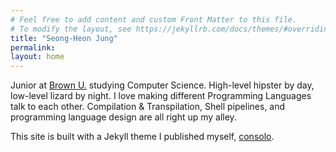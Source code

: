 ```yaml
---
# Feel free to add content and custom Front Matter to this file.
# To modify the layout, see https://jekyllrb.com/docs/themes/#overriding-theme-defaults
title: "Seong-Heon Jung"
permalink:  
layout: home
---
```

Junior at [Brown U.](https://www.brown.edu/) studying Computer Science.
High-level hipster by day, low-level lizard by night.
I love making different Programming Languages talk to each other. Compilation & Transpilation, Shell pipelines, and programming language design are all right up my alley.

This site is built with a Jekyll theme I published myself, [consolo](https://github.com/Forthoney/consolo).
